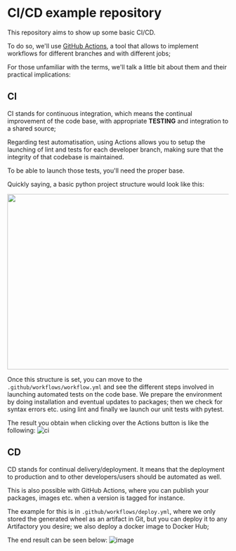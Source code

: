 # CI/CD example repository

This repository aims to show up some basic CI/CD. 

To do so, we'll use [GitHub Actions](https://docs.github.com/en/actions/),
a tool that allows to implement workflows for different branches and with different jobs;

For those unfamiliar with the terms, we'll talk a little bit about them and their practical implications:
 
## CI

CI stands for continuous integration, which means the continual improvement of the code base, with appropriate 
**TESTING** and integration to a shared source;

Regarding test automatisation, using Actions allows you to setup the launching of lint and tests
for each developer branch, making sure that the integrity of that codebase is maintained. 

To be able to launch those tests, you'll need the proper base. 

Quickly saying, a basic python project structure would look like this:

<img src="https://user-images.githubusercontent.com/46964784/189723386-f79bc032-fb9d-45ed-a5f7-36a8d129031d.png" width="600" height="400" align="center" />

Once this structure is set, you can move to the `.github/workflows/workflow.yml` and see the different steps
involved in launching automated tests on the code base. We prepare the environment by doing installation and eventual
updates to packages; then we check for syntax errors etc. using lint and finally we launch our unit tests with
pytest.

The result you obtain when clicking over the Actions button is like the following:
![ci](https://user-images.githubusercontent.com/46964784/189722255-62ecd6b1-e637-4f6b-ae70-41a6d4820383.png)

## CD 

CD stands for continual delivery/deployment. It means that the deployment to production and to other developers/users
should be automated as well.

This is also possible with GitHub Actions, where you can publish your packages, images etc. when a version is tagged for
instance.

The example for this is in `.github/workflows/deploy.yml`, where we only stored the generated wheel as an artifact in Git,
but you can deploy it to any Artifactory you desire; we also deploy a docker image to Docker Hub;

The end result can be seen below:
![image](https://user-images.githubusercontent.com/46964784/190871770-539f774d-845f-41b4-a9ea-a8ee393531bf.png)
